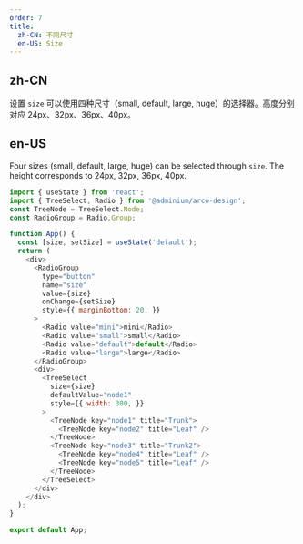 ```yaml
---
order: 7
title:
  zh-CN: 不同尺寸
  en-US: Size
---
```


## zh-CN

设置 `size` 可以使用四种尺寸（small, default, large, huge）的选择器。高度分别对应 24px、32px、36px、40px。

## en-US

Four sizes (small, default, large, huge) can be selected through `size`. The height corresponds to 24px, 32px, 36px, 40px.

```js
import { useState } from 'react';
import { TreeSelect, Radio } from '@adminium/arco-design';
const TreeNode = TreeSelect.Node;
const RadioGroup = Radio.Group;

function App() {
  const [size, setSize] = useState('default');
  return (
    <div>
      <RadioGroup
        type="button"
        name="size"
        value={size}
        onChange={setSize}
        style={{ marginBottom: 20, }}
      >
        <Radio value="mini">mini</Radio>
        <Radio value="small">small</Radio>
        <Radio value="default">default</Radio>
        <Radio value="large">large</Radio>
      </RadioGroup>
      <div>
        <TreeSelect
          size={size}
          defaultValue="node1"
          style={{ width: 300, }}
        >
          <TreeNode key="node1" title="Trunk">
            <TreeNode key="node2" title="Leaf" />
          </TreeNode>
          <TreeNode key="node3" title="Trunk2">
            <TreeNode key="node4" title="Leaf" />
            <TreeNode key="node5" title="Leaf" />
          </TreeNode>
        </TreeSelect>
      </div>
    </div>
  );
}

export default App;
```
